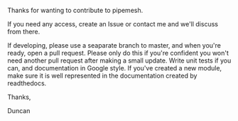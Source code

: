 Thanks for wanting to contribute to pipemesh.

If you need any access, create an Issue or contact me and we'll discuss from there.

If developing, please use a seaparate branch to master, and when you're ready, open a pull request. Please only do this if you're confident you won't need another pull request after making a small update. Write unit tests if you can, and documentation in Google style. If you've created a new module, make sure it is well represented in the documentation created by readthedocs.

Thanks,

Duncan
